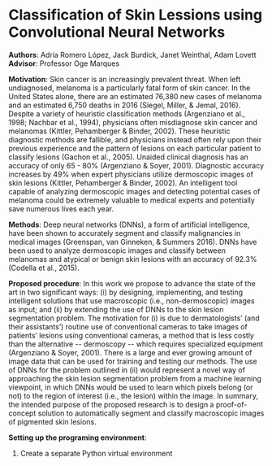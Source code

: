 # Classification of Skin Lessions using Convolutional Neural Networks
<b>Authors</b>:  Adria Romero López, Jack Burdick, Janet Weinthal, Adam Lovett <br>
<b>Advisor</b>:  Professor Oge Marques 

<b>Motivation</b>: Skin cancer is an increasingly prevalent threat. When left undiagnosed, melanoma is a particularly fatal form of skin cancer. In the United States alone, there are an estimated 76,380 new cases of melanoma and an estimated 6,750 deaths in 2016 (Siegel, Miller, & Jemal, 2016). Despite a variety of heuristic classification methods (Argenziano et al., 1998; Nachbar et al., 1994), physicians often misdiagnose skin cancer and melanomas (Kittler, Pehamberger & Binder, 2002). These heuristic diagnostic methods are fallible, and physicians instead often rely upon their previous experience and the pattern of lesions on each particular patient to classify lesions (Gachon et al., 2005). Unaided clinical diagnosis has an accuracy of only 65 - 80% (Argenziano & Soyer, 2001). Diagnostic accuracy increases by 49% when expert physicians utilize dermoscopic images of skin lesions (Kittler, Pehamberger & Binder, 2002). An intelligent tool capable of analyzing dermoscopic images and detecting potential cases of melanoma could be extremely valuable to medical experts and potentially save numerous lives each year.

<b>Methods</b>: Deep neural networks (DNNs), a form of artificial intelligence, have been shown to accurately segment and classify malignancies in medical images (Greenspan, van Ginneken, & Summers 2016). DNNs have been used to analyze dermoscopic images and classify between melanomas and atypical or benign skin lesions with an accuracy of 92.3% (Codella et al., 2015).

<b>Proposed procedure</b>: In this work we propose to advance the state of the art in two significant ways: (i) by designing, implementing, and testing intelligent solutions that use macroscopic (i.e., non-dermoscopic) images as input; and (ii) by extending the use of DNNs to the skin lesion segmentation problem. The motivation for (i) is due to dermatologists’ (and their assistants’) routine use of conventional cameras to take images of patients’ lesions using conventional cameras, a method that is less costly than the alternative -- dermoscopy -- which requires specialized equipment (Argenziano & Soyer, 2001). There is a large and ever growing amount of image data that can be used for training and testing our methods. The use of DNNs for the problem outlined in (ii) would represent a novel way of approaching the skin lesion segmentation problem from a machine learning viewpoint, in which DNNs would be used to learn which pixels belong (or not) to the region of interest (i.e., the lesion) within the image. In summary, the intended purpose of the proposed research is to design a proof-of-concept solution to automatically segment and classify macroscopic images of pigmented skin lesions.

<b>Setting up the programing environment</b>:
1. Create a separate Python virtual environment



